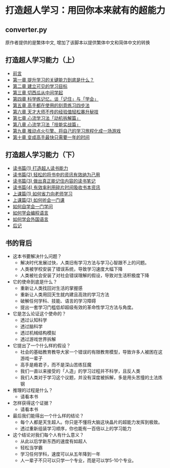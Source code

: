 



# 打造超人学习：用回你本来就有的超能力



## converter.py

原作者提供的是繁体中文, 增加了该脚本以提供繁体中文和简体中文的转换



## 打造超人学习能力（上）

* [前言](00.md)
* [第一章 提升学习的关键能力到底是什么？](01.md)
* [第二章 建立可见的学习目标](02.md)
* [第三章 切西瓜从中间学起](03.md)
* [第四章 科学练记忆，谈「记住」与「学会」](04.md)
* [第五章 高手都在使用的刻意练习四步法](05.md)
* [第六章 天才大师不传的经验值轻松暴升秘技](06.md)
* [第七章 心流学习法「动机拆解篇」](07.md)
* [第八章 心流学习法「技能实战篇」](08.md)
* [第九章 推动点火引擎、将自己的学习旅程化成一场游戏](09.md)
* [第十章 变成高手最快只需要一年的时间](10.md)

## 打造超人学习能力（下）

* [读书篇(1) 打造超人读书能力](11.md)
* [读书篇(2) 轻松的将书中的资讯有效纳为己用](12.md)
* [读书篇(3) 做出真正能记住内容的读书笔记](13.md)
* [读书篇(4) 有效率利用碎片时间吸收书本资讯](14.md)
* [上课篇(1) 如何省力向老师学习](15.md)
* [上课篇(2) 如何听会一门课](16.md)
* [如何自学会一门学问](17.md)
* [如何学会编程语言](18.md)
* [如何学会外国语言](19.md)
* [后记](20.md)

## 书的背后

-   这本书要解决什么问题？     
    -   解决时代发展过快，人类旧有学习方法与学习心智跟不上的问题。    
    -   人类被学校安装了错误系统，导致学习速度大幅下降  
    -   人类被社会安装了对社会错误理解的假设，导致对生活积极度下降  
-   它的使命到底是什么？  
    -   重新让人类找回对生活的掌握感  
    -   重新让人类用回天生就内建且高效的学习方法  
    -   破解任何学科、技能、语言的学习障碍  
    -   提出一套学习门槛低却超级有效的革命性学习方法与角度。  
-   它是怎么论证这个使命的？  
    -   透过认知科学  
    -   透过脑科学  
    -   透过机械结构模拟  
    -   透过游戏世界拆解  
-   它提出了一个什么样的假设？  
    -   社会的基础教育教导大家一个错误的有限教育模型，导致许多人被困在这游戏一辈子  
    -   高手是瘾君子，而不是深山苦练狂魔  
    -   我们一直以来接受的「人造」的学习过程并不科学，且反人类  
    -   我们人类对于学习这个议题，并没有深度被拆解，多是用头苦撞的土法炼钢  
-   推理的过程是什么？  
    -   请看本书  
-   怎样获得这个证据？  
    -   请看本书  
-   最后我们能得出一个什么样的结论？  
    -   每个人都是天生超人。你只是不懂将大脑这块晶片的超能力发挥到极致。  
    -   透过重新组装学习顺序，你也能有一百倍以上的学习能力  
-   这个结论对我们每个人有什么意义？  
    -   从此以后学新东西的速度有如超人  
    -   轻松当学霸  
    -   学习任何学科，速度可以从五年降到一年  
    -   人一辈子不只可以只学一个专业，而是可以学5-10个专业。
